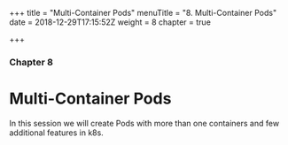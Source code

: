 +++
title = "Multi-Container Pods"
menuTitle = "8. Multi-Container Pods"
date = 2018-12-29T17:15:52Z
weight = 8
chapter = true

+++

### Chapter 8

# Multi-Container Pods

In this session we will create Pods with more than one containers and few additional features in k8s.
